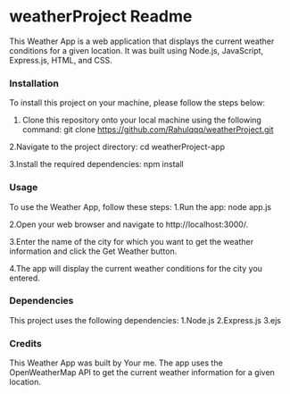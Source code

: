 # weatherProject Readme

This Weather App is a web application that displays the current weather conditions for a given location. It was built using Node.js, JavaScript, Express.js, HTML, and CSS.

### Installation
To install this project on your machine, please follow the steps below:
1. Clone this repository onto your local machine using the following command:
git clone https://github.com/Rahulqqq/weatherProject.git

2.Navigate to the project directory:
cd weatherProject-app

3.Install the required dependencies:
npm install

### Usage
To use the Weather App, follow these steps:
1.Run the app:
node app.js

2.Open your web browser and navigate to http://localhost:3000/.

3.Enter the name of the city for which you want to get the weather information and click the Get Weather button.

4.The app will display the current weather conditions for the city you entered.

### Dependencies
This project uses the following dependencies:
1.Node.js
2.Express.js
3.ejs


### Credits
This Weather App was built by Your me. The app uses the OpenWeatherMap API to get the current weather information for a given location.
